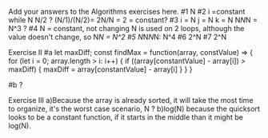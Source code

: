 Add your answers to the Algorithms exercises here.
#1 N
#2
i =constant
while N 
N/2 ?
(N/1)/(N/2)= 2N/N = 2 = constant?
#3
i = N
j = N
k = N
N*N*N = N^3 ?
#4 N = constant, not changing
N is used on 2 loops, although the value doesn't change, so N*N = N^2
#5
N*N*N*N: N^4
#6
2^N
#7
2^N

Exercise II
#a
let maxDiff;
const findMax = function(array, constValue) => {
    for (let i = 0; array.length > i: i++) {
        if ((array[constantValue] - array[i]) > maxDiff) {
            maxDiff = array[constantValue] - array[i]
        }
    }
}

#b
?

Exercise III
a)Because the array is already sorted, it will take the most time to organize, it's the worst case scenario, N ?
b)log(N) because the quicksort looks to be a constant function, if it starts in the middle than it might be log(N).

